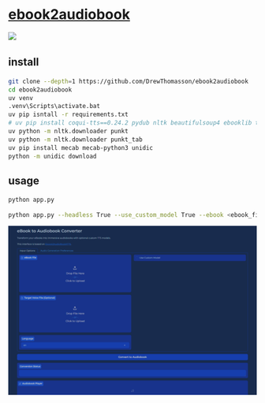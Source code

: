 # [ebook2audiobook](https://github.com/DrewThomasson/ebook2audiobook)

![](https://img.shields.io/github/license/DrewThomasson/ebook2audiobook)

## install

```sh
git clone --depth=1 https://github.com/DrewThomasson/ebook2audiobook
cd ebook2audiobook
uv venv
.venv\Scripts\activate.bat
uv pip isntall -r requirements.txt
# uv pip install coqui-tts==0.24.2 pydub nltk beautifulsoup4 ebooklib tqdm gradio==4.44.0
uv python -m nltk.downloader punkt
uv python -m nltk.downloader punkt_tab
uv pip install mecab mecab-python3 unidic
python -m unidic download
```

## usage

```sh
python app.py
```

```sh
python app.py --headless True --use_custom_model True --ebook <ebook_file_path> --voice <target_voice_file_path> --language <language> --custom_model <custom_model_path> --custom_config <custom_config_path> --custom_vocab <custom_vocab_path>
```

![ebook2audiobook](/_image/optWeb/ebook2audiobook.png)
